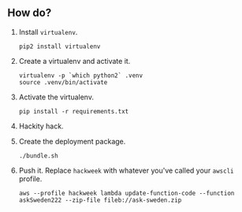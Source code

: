 ## How do?

1. Install `virtualenv`.

       pip2 install virtualenv

2. Create a virtualenv and activate it.

       virtualenv -p `which python2` .venv
       source .venv/bin/activate

3. Activate the virtualenv.

       pip install -r requirements.txt

4. Hackity hack.

5. Create the deployment package.

       ./bundle.sh

6. Push it. Replace `hackweek` with whatever you've called your `awscli` profile.

       aws --profile hackweek lambda update-function-code --function askSweden222 --zip-file fileb://ask-sweden.zip
